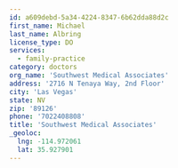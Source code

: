 ```yaml
---
id: a609debd-5a34-4224-8347-6b62dda88d2c
first_name: Michael
last_name: Albring
license_type: DO
services:
  - family-practice
category: doctors
org_name: 'Southwest Medical Associates'
address: '2716 N Tenaya Way, 2nd Floor'
city: 'Las Vegas'
state: NV
zip: '89126'
phone: '7022408808'
title: 'Southwest Medical Associates'
_geoloc:
  lng: -114.972061
  lat: 35.927901
---
```

